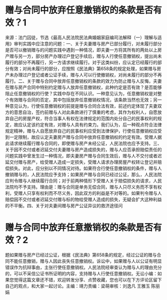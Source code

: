 # 赠与合同中放弃任意撤销权的条款是否有效？1

来源：法门囚徒，节选《最高人民法院民法典婚姻家庭编司法解释（一）理解与适用》审判实践中应注意的问题：一、关于夫妻赠与房产已部分履行，对未履行部分是否可以撤销赠与的问题实践中遇到一种情况，即夫妻一方将其所有的两处以上房产赠与另一方，部分房产办理过户登记手续后，赠与人行使任意撤销权，提出尚未履行的部分不再履行，另一方请求继续履行。对于这类纠纷，应认定已经履行的部分有效；对尚未履行的部分，应按照《民法典》第658条的规定处理，如果赠与房产未办理过户登记或者公证手续，赠与人可以行使撤销权，对尚未履行的部分不再履行。二、关于赠与合同中放弃任意撤销权的条款的效力为防止赠与人反悔，夫妻在赠与房产合同中特别约定赠与人放弃任意撤销权，此种约定是否有效？是否能够阻止任意撤销权的行使？实践中存在不同认识。一种意见认为，任意撤销权是对整个有效赠与合同的否定，其中包括放弃任意撤销权情况，该条款当然也无效；另一种意见认为，行使任意撤销权的前提是赠与合同合法有效，前述约定体现了夫妻双方的意思自治，签约前赠与人对此条款进行了慎重的考虑，其作为权利人，自愿放弃自己的房屋产权，符合当事人有权在法律规定的范围内处分自己的民事权利的规定，故应认定该约定有效，对赠与人具有约束力。我们认为，后一种观点符合法律规定精神，赠与人自愿放弃自己的民事权利应受到法律保护，行使任意撤销权应受到一定限制，故应认定夫妻房产赠与合同中放弃任意撤销权的约定有效。受赠人据此请求继续履行赠与合同的，即使赠与房产未经公证，人民法院也应予支持。三、关于因不交付或者迟延交付夫妻赠与房产造成损失的，赠与人应否承担赔偿责任的问题实践中曾发生过一种情况，即夫妻房产赠与合同生效后，赠与人不交付或者迟延交付赠与房产，给受赠人造成一定损失，受赠人请求办理房屋产权转让登记并赔偿损失。对此，应分别以不同情况对待。如果符合行使任意撤销权的条件，赠与人撤销赠与的，人民法院应予支持；如果房产赠与合同已经过公证，那么，人民法院应判令赠与人继续履行合同；对于前两种情形下受赠人关于赔偿损失的请求，人民法院均不予支持。理由是：赠与合同是单务无偿合同，赠与人只尽义务而不享有权利，受赠人只享有权利而不尽义务，因此双方的利益是不对等的。如果判令赠与人赔偿因不交付或者迟延交付赠与标的物给受赠人造成的损失，无疑会扩大这种利益的不平衡。四、关于对夫妻间赠与房产公证异议的救济途径问

# 赠与合同中放弃任意撤销权的条款是否有效？2

题如果赠与房产已经过公证，根据《民法典》第658条的规定，经过公证的赠与合同不能任意撤销，赠与人因此丧失任意撤销权。诉讼中，如果赠与人以公证有明显错误作为抗辩事由，主张行使任意撤销权。人民法院经审查认为赠与人的理由充分的，可以不采信公证书所证明的内容，支持赠与人行使任意撤销权。无讼小编：如果您觉得这篇文章还不错，欢迎转发分享、点赞收藏，您也可以在下方评论区留下自己的观点，和大家一起讨论。主编：靖力责编：梁萌审核：刘逸凡 王雅玉 陈丽娟

